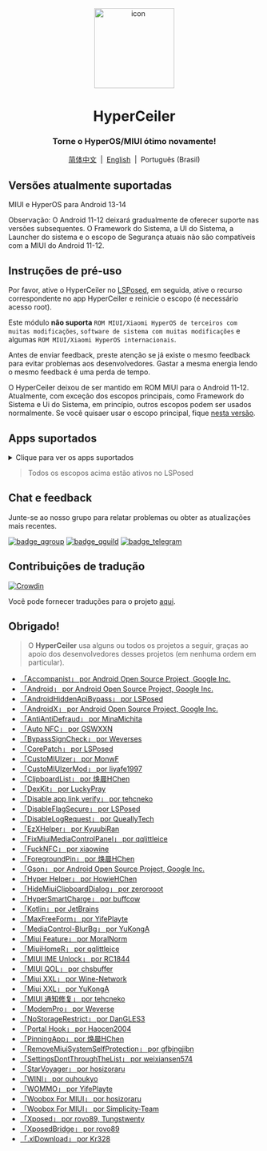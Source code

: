 <div align="center">

<img src="/imgs/icon.png" width="160" height="160" style="display: block; margin: 0 auto;" alt="icon">

# HyperCeiler

### Torne o HyperOS/MIUI ótimo novamente!

[简体中文](/README.md)&nbsp;&nbsp;|&nbsp;&nbsp;[English](/README_en-US.md)&nbsp;&nbsp;|&nbsp;&nbsp;Português (Brasil)

</div>

## Versões atualmente suportadas

MIUI e HyperOS para Android 13-14

Observação: O Android 11-12 deixará gradualmente de oferecer suporte nas versões subsequentes. O Framework do Sistema, a UI do Sistema, a Launcher do sistema e o escopo de Segurança atuais não são compatíveis com a MIUI do Android 11-12.

## Instruções de pré-uso

Por favor, ative o HyperCeiler no [LSPosed](https://github.com/LSPosed/LSPosed/releases), em seguida, ative o recurso correspondente no app HyperCeiler e reinicie o escopo (é necessário acesso root).

Este módulo <b>não suporta</b> `ROM MIUI/Xiaomi HyperOS de terceiros com muitas modificações`, `software de sistema com muitas modificações` e algumas `ROM MIUI/Xiaomi HyperOS internacionais`.

Antes de enviar feedback, preste atenção se já existe o mesmo feedback para evitar problemas aos desenvolvedores. Gastar a mesma energia lendo o mesmo feedback é uma perda de tempo.

O HyperCeiler deixou de ser mantido em ROM MIUI para o Android 11-12. Atualmente, com exceção dos escopos principais, como Framework do Sistema e Ui do Sistema, em princípio, outros escopos podem ser usados ​​normalmente. Se você quisaer usar o escopo principal, fique [nesta versão](https://github.com/ReChronoRain/Cemiuiler/releases/tag/1.3.130).

## Apps suportados

<details>
    <summary>Clique para ver os apps suportados</summary>

| Nome do app                         | Nome do pacote                     |
|:------------------------------------|:-----------------------------------|
| Framework do Sistema                | system                             |
| UI do Sistema                       | com.android.systemui               |
| Launcher do sistema                 | com.miui.home                      |
| Atualizações                        | com.android.updater                |
| Joyose                              | com.xiaomi.joyose                  |
| Configurações Mi                    | com.xiaomi.misettings              |
| Segurança                           | com.miui.securitycenter            |
| Notas                               | com.miui.notes                     |
| Papéis de Parede Mi                 | com.miui.miwallpaper               |
| Taplus                              | com.miui.contentextension          |
| Bullet screen notification          | com.xiaomi.barrage                 |
| Ui de chamadas                      | com.android.incallui               |
| Serviços do smartphone              | com.android.phone                  |
| Bateria e desempenho                | com.miui.powerkeeper               |
| Mensagens                           | com.android.mms                    |
| Captura de tela                     | com.miui.screenshot                |
| Calendário                          | com.android.calendar               |
| Navegador                           | com.android.browser                |
| Rueban (MTB)                        | com.xiaomi.mtb                     |
| Gravador de Tela                    | com.miui.screenrecorder            |
| Permissões                          | com.lbe.security.miui              |
| Configurações                       | com.android.settings               |
| Sogou Keyboard for MIUI             | com.sohu.inputmethod.sogou.xiaomi  |
| Clima                               | com.miui.weather2                  |
| Transmitir                          | com.milink.service                 |
| Interconectividade Xiaomi           | com.xiaomi.mirror                  |
| Armazenamento externo               | com.android.externalstorage        |
| Tela ambiente                       | com.miui.aod                       |
| Arquivos                            | com.android.fileexplorer           |
| Plugin de serviço de sistema        | com.miui.securityadd               |
| Downloads                           | com.android.providers.downloads.ui |
| Downloads                           | com.android.providers.downloads    |
| Galeria                             | com.miui.gallery                   |
| Mi Canvas                           | com.miui.creation                  |
| Compartilhamento Mi                 | com.miui.mishare.connectivity      |
| Editor da Galeria                   | com.miui.mediaeditor               |
| MiCloud                             | com.miui.cloudservice              |
| Smart Cards                         | com.miui.tsmclient                 |
| iFlytek IME for MIUI                | com.iflytek.inputmethod.miui       |
| Instalador de Pacotes               | com.miui.packageinstaller          |
| GetApps                             | com.xiaomi.market                  |
| Assistente                          | com.miui.personalassistant         |
| Temas                               | com.android.thememanager           |
| Componentes de segurança do HyperOS | com.miui.guardprovider             |
| Câmera                              | com.android.camera                 |
| Mi AI Translate                     | com.xiaomi.aiasst.vision           |
| Scanner                             | com.xiaomi.scanner                 |
| Mi AI                               | com.miui.voiceassist               |
| Serviço NFC                         | com.android.nfc                    |
| Fones de ouvido                     | com.miui.misound                   |
| Backup                              | com.miui.backup                    |
| Mi Mover                            | com.miui.huanji                    |
| MiTrustService                      | com.xiaomi.trustservice            |

</details>

> Todos os escopos acima estão ativos no LSPosed

## Chat e feedback

Junte-se ao nosso grupo para relatar problemas ou obter as atualizações mais recentes.

[![badge_qgroup]][qgroup_url]
[![badge_qguild]][qguild_url]
[![badge_telegram]][telegram_url]

## Contribuições de tradução

[![Crowdin](https://badges.crowdin.net/cemiuiler/localized.svg)](https://crowdin.com/project/cemiuiler)

Você pode fornecer traduções para o projeto [aqui](https://crwd.in/cemiuiler).

## Obrigado!

> O <b>HyperCeiler</b> usa alguns ou todos os projetos a seguir, graças ao apoio dos desenvolvedores desses projetos (em nenhuma ordem em particular).

- [「Accompanist」 por Android Open Source Project, Google Inc.](https://google.github.io/accompanist)
- [「Android」 por Android Open Source Project, Google Inc.](https://source.android.google.cn/license)
- [「AndroidHiddenApiBypass」 por LSPosed](https://github.com/LSPosed/AndroidHiddenApiBypass)
- [「AndroidX」 por Android Open Source Project, Google Inc.](https://github.com/androidx/androidx)
- [「AntiAntiDefraud」 por MinaMichita](https://github.com/MinaMichita/AntiAntiDefraud)
- [「Auto NFC」 por GSWXXN](https://github.com/GSWXXN/AutoNFC)
- [「BypassSignCheck」 por Weverses](https://github.com/Weverses/BypassSignCheck)
- [「CorePatch」 por LSPosed](https://github.com/LSPosed/CorePatch)
- [「CustoMIUIzer」 por MonwF](https://github.com/MonwF/customiuizer)
- [「CustoMIUIzerMod」 por liyafe1997](https://github.com/liyafe1997/CustoMIUIzerMod)
- [「ClipboardList」 por 焕晨HChen](https://github.com/HChenX/ClipboardList)
- [「DexKit」 por LuckyPray](https://github.com/LuckyPray/DexKit)
- [「Disable app link verify」 por tehcneko](https://github.com/Xposed-Modules-Repo/io.github.tehcneko.applinkverify)
- [「DisableFlagSecure」 por LSPosed](https://github.com/LSPosed/DisableFlagSecure)
- [「DisableLogRequest」 por QueallyTech](https://github.com/QueallyTech/DisableLogRequest)
- [「EzXHelper」 por KyuubiRan](https://github.com/KyuubiRan/EzXHelper)
- [「FixMiuiMediaControlPanel」 por qqlittleice](https://github.com/qqlittleice/FixMiuiMediaControlPanel)
- [「FuckNFC」 por xiaowine](https://github.com/xiaowine/FuckNFC)
- [「ForegroundPin」 por 焕晨HChen](https://github.com/HChenX/ForegroundPin)
- [「Gson」 por Android Open Source Project, Google Inc.](https://github.com/google/gson)
- [「Hyper Helper」 por HowieHChen](https://github.com/HowieHChen/XiaomiHelper)
- [「HideMiuiClipboardDialog」 por zerorooot](https://github.com/zerorooot/HideMiuiClipboardDialog)
- [「HyperSmartCharge」 por buffcow](https://github.com/buffcow/HyperSmartCharge)
- [「Kotlin」 por JetBrains](https://github.com/JetBrains/kotlin)
- [「MaxFreeForm」 por YifePlayte](https://github.com/YifePlayte/MaxFreeForm)
- [「MediaControl-BlurBg」 por YuKongA](https://github.com/YuKongA/MediaControl-BlurBg)
- [「Miui Feature」 por MoralNorm](https://github.com/moralnorm/miui_feature)
- [「MiuiHomeR」 por qqlittleice](https://github.com/qqlittleice/MiuiHome_R)
- [「MIUI IME Unlock」 por RC1844](https://github.com/RC1844/MIUI_IME_Unlock)
- [「MIUI QOL」 por chsbuffer](https://github.com/chsbuffer/MIUIQOL)
- [「Miui XXL」 por Wine-Network](https://github.com/Wine-Network/Miui_XXL)
- [「Miui XXL」 por YuKongA](https://github.com/YuKongA/Miui_XXL)
- [「MIUI 通知修复」 por tehcneko](https://github.com/Xposed-Modules-Repo/io.github.tehcneko.miuinotificationfix)
- [「ModemPro」 por Weverse](https://github.com/Weverses/ModemPro)
- [「NoStorageRestrict」 por DanGLES3](https://github.com/Xposed-Modules-Repo/com.github.dan.nostoragerestrict)
- [「Portal Hook」 por Haocen2004](https://github.com/Haocen2004/PortalHook)
- [「PinningApp」 por 焕晨HChen](https://github.com/HChenX/PinningApp)
- [「RemoveMiuiSystemSelfProtection」 por gfbjngjibn](https://github.com/gfbjngjibn/RemoveMiuiSystemSelfProtection)
- [「SettingsDontThroughTheList」 por weixiansen574](https://github.com/weixiansen574/settingsdontthroughthelist)
- [「StarVoyager」 por hosizoraru](https://github.com/hosizoraru/StarVoyager)
- [「WINI」 por ouhoukyo](https://github.com/ouhoukyo/WINI)
- [「WOMMO」 por YifePlayte](https://github.com/YifePlayte/WOMMO)
- [「Woobox For MIUI」 por hosizoraru](https://github.com/hosizoraru/WooBoxForMIUI)
- [「Woobox For MIUI」 por Simplicity-Team](https://github.com/Simplicity-Team/WooBoxForMIUI)
- [「Xposed」 por rovo89, Tungstwenty](https://github.com/rovo89/XposedBridge)
- [「XposedBridge」 por rovo89](https://github.com/rovo89/XposedBridge)
- [「.xlDownload」 por Kr328](https://github.com/Kr328/.xlDownload)

[qgroup_url]: https://jq.qq.com/?_wv=1027&k=TedCJq8V

[badge_qgroup]: https://img.shields.io/badge/QQ-Grupo-4DB8FF?style=for-the-badge&logo=tencentqq

[qguild_url]: https://pd.qq.com/s/35ooe0ssj

[badge_qguild]: https://img.shields.io/badge/QQ-Canal-4991D3?style=for-the-badge&logo=tencentqq

[telegram_url]: https://t.me/cemiuiler

[badge_telegram]: https://img.shields.io/badge/dynamic/json?style=for-the-badge&color=2CA5E0&label=Telegram&logo=telegram&query=%24.data.totalSubs&url=https%3A%2F%2Fapi.spencerwoo.com%2Fsubstats%2F%3Fsource%3Dtelegram%26queryKey%3Dcemiuiler
